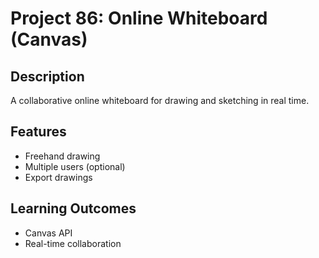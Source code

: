 # Project 86: Online Whiteboard (Canvas)

## Description
A collaborative online whiteboard for drawing and sketching in real time.

## Features
- Freehand drawing
- Multiple users (optional)
- Export drawings

## Learning Outcomes
- Canvas API
- Real-time collaboration
